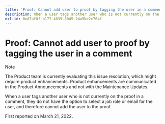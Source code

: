 ```yaml
---
title: 'Proof: Cannot add user to proof by tagging the user in a comment'
description: When a user tags another user who is not currently on the proof in a comment, they do not have the option to select a job role or email for the user, and therefore cannot add the user to the proof.
exl-id: 0ed7af8f-b177-4839-8045-24a5be2c764f
---
```

# Proof: Cannot add user to proof by tagging the user in a comment

>[!NOTE]
>
>The Product team is currently evaluating this issue resolution, which might require product enhancements. Product enhancements are communicated in the Product Announcements and not with the Maintenance Updates.

When a user tags another user who is not currently on the proof in a comment, they do not have the option to select a job role or email for the user, and therefore cannot add the user to the proof.

First reported on March 21, 2022.
